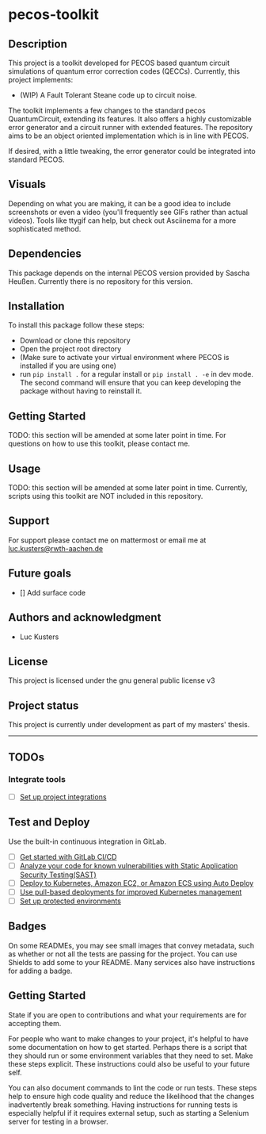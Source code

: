 # pecos-toolkit




## Description
This project is a toolkit developed for PECOS based quantum circuit simulations of quantum error correction codes (QECCs). Currently, this project implements:

+ (WIP) A Fault Tolerant Steane code up to circuit noise.

The toolkit implements a few changes to the standard pecos QuantumCircuit, extending its features. It also offers a highly customizable error generator and a circuit runner with extended features. The repository aims to be an object oriented implementation which is in line with PECOS.

If desired, with a little tweaking, the error generator could be integrated into standard PECOS.


## Visuals
Depending on what you are making, it can be a good idea to include screenshots or even a video (you'll frequently see GIFs rather than actual videos). Tools like ttygif can help, but check out Asciinema for a more sophisticated method.

## Dependencies
This package depends on the internal PECOS version provided by Sascha Heußen. Currently there is no repository for this version.

## Installation
To install this package follow these steps:

+ Download or clone this repository
+ Open the project root directory
+ (Make sure to activate your virtual environment where PECOS is installed if you are using one)
+ run `pip install .` for a regular install or `pip install . -e` in dev mode. The second command will ensure that you can keep developing the package without having to reinstall it.

## Getting Started
TODO: this section will be amended at some later point in time. For questions on how to use this toolkit, please contact me.

## Usage
TODO: this section will be amended at some later point in time. Currently, scripts using this toolkit are NOT included in this repository.

## Support
For support please contact me on mattermost or email me at [luc.kusters@rwth-aachen.de](mailto:luc.kusters@rwth-aachen.de)

## Future goals
+ [] Add surface code

## Authors and acknowledgment
+ Luc Kusters

## License
This project is licensed under the gnu general public license v3

## Project status
This project is currently under development as part of my masters' thesis.

***

## TODOs

### Integrate tools

- [ ] [Set up project integrations](https://git.rwth-aachen.de/masters-thesis/code/pecos-toolkit/-/settings/integrations)

## Test and Deploy

Use the built-in continuous integration in GitLab.

- [ ] [Get started with GitLab CI/CD](https://docs.gitlab.com/ee/ci/quick_start/index.html)
- [ ] [Analyze your code for known vulnerabilities with Static Application Security Testing(SAST)](https://docs.gitlab.com/ee/user/application_security/sast/)
- [ ] [Deploy to Kubernetes, Amazon EC2, or Amazon ECS using Auto Deploy](https://docs.gitlab.com/ee/topics/autodevops/requirements.html)
- [ ] [Use pull-based deployments for improved Kubernetes management](https://docs.gitlab.com/ee/user/clusters/agent/)
- [ ] [Set up protected environments](https://docs.gitlab.com/ee/ci/environments/protected_environments.html)

## Badges
On some READMEs, you may see small images that convey metadata, such as whether or not all the tests are passing for the project. You can use Shields to add some to your README. Many services also have instructions for adding a badge.

## Getting Started
State if you are open to contributions and what your requirements are for accepting them.

For people who want to make changes to your project, it's helpful to have some documentation on how to get started. Perhaps there is a script that they should run or some environment variables that they need to set. Make these steps explicit. These instructions could also be useful to your future self.

You can also document commands to lint the code or run tests. These steps help to ensure high code quality and reduce the likelihood that the changes inadvertently break something. Having instructions for running tests is especially helpful if it requires external setup, such as starting a Selenium server for testing in a browser.
